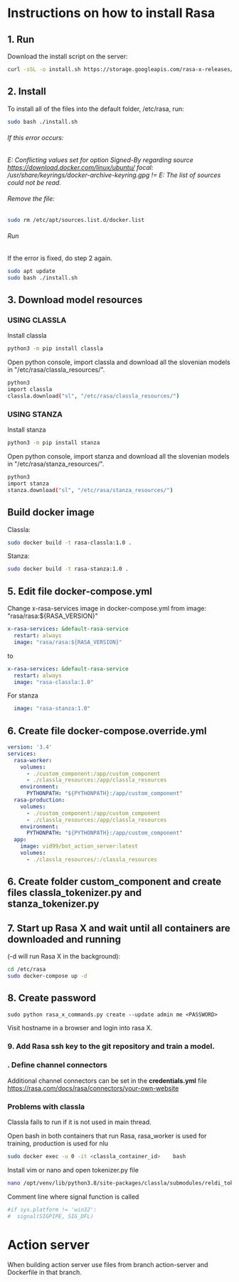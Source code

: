 # Instructions on how to install Rasa

## 1. Run
Download the install script on the server:
```bash
curl -sSL -o install.sh https://storage.googleapis.com/rasa-x-releases/0.41.1/install.sh
```

## 2. Install
To install all of the files into the default folder, /etc/rasa, run:
```bash
sudo bash ./install.sh
```

###### If this error occurs: 
*E: Conflicting values set for option Signed-By regarding source https://download.docker.com/linux/ubuntu/ focal: /usr/share/keyrings/docker-archive-keyring.gpg != 
E: The list of sources could not be read.*

###### Remove the file: 
```bash
sudo rm /etc/apt/sources.list.d/docker.list
```

###### Run
If the error is fixed, do step 2 again.
```bash
sudo apt update
sudo bash ./install.sh
```

## 3. Download model resources 
### USING CLASSLA
Install classla
```bash
python3 -m pip install classla
```
Open python console, import classla and download all the slovenian models in "/etc/rasa/classla_resources/".
```bash
python3
import classla
classla.download("sl", "/etc/rasa/classla_resources/")
```

### USING STANZA
Install stanza
```bash
python3 -m pip install stanza
```
Open python console, import stanza and download all the slovenian models in "/etc/rasa/stanza_resources/".
```bash
python3
import stanza
stanza.download("sl", "/etc/rasa/stanza_resources/")
```

## Build docker image
Classla: 
```bash
sudo docker build -t rasa-classla:1.0 .
```
Stanza: 
```bash
sudo docker build -t rasa-stanza:1.0 .
```

## 5. Edit file  docker-compose.yml
Change x-rasa-services image in docker-compose.yml from image: "rasa/rasa:${RASA_VERSION}"
```yaml
x-rasa-services: &default-rasa-service
  restart: always
  image: "rasa/rasa:${RASA_VERSION}"
```
to 
```yaml
x-rasa-services: &default-rasa-service
  restart: always
  image: "rasa-classla:1.0"
```


For stanza
```yaml
  image: "rasa-stanza:1.0"
```

## 6. Create file  docker-compose.override.yml
```yaml
version: '3.4'
services:
  rasa-worker:
    volumes:
      - ./custom_component:/app/custom_component
      - ./classla_resources:/app/classla_resources
    environment:
      PYTHONPATH: "${PYTHONPATH}:/app/custom_component"
  rasa-production:
    volumes:
      - ./custom_component:/app/custom_component
      - ./classla_resources:/app/classla_resources
    environment:
      PYTHONPATH: "${PYTHONPATH}:/app/custom_component"
  app:
    image: vid99/bot_action_server:latest
    volumes:
      - ./classla_resources/:/classla_resources
```

## 6. Create folder custom_component and create files classla_tokenizer.py and stanza_tokenizer.py

## 7. Start up Rasa X and wait until all containers are downloaded and running 
(-d will run Rasa X in the background):
```bash
cd /etc/rasa
sudo docker-compose up -d
```

## 8. Create password
`sudo python rasa_x_commands.py create --update admin me <PASSWORD>`

Visit hostname in a browser and login into rasa X.

### 9. Add Rasa ssh key to the git repository and train a model.

### . Define channel connectors
Additional channel connectors can be set in the **credentials.yml** file
https://rasa.com/docs/rasa/connectors/your-own-website


### Problems with classla
Classla fails to run if it is not used in main thread.

Open bash in both containers that run Rasa, rasa_worker is used for training, production is used for nlu
```bash
sudo docker exec -u 0 -it <classla_container_id>    bash 
```
Install vim or nano and open tokenizer.py file
```bash
nano /opt/venv/lib/python3.8/site-packages/classla/submodules/reldi_tokeniser/tokeniser.py
```
Comment line where signal function is called
```bash
#if sys.platform != 'win32':
#  signal(SIGPIPE, SIG_DFL)
```

# Action server

When building action server use files from branch action-server and Dockerfile in that branch.
